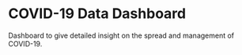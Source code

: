 # COVID-19 Data Dashboard

Dashboard to give detailed insight on the spread and management of COVID-19. 